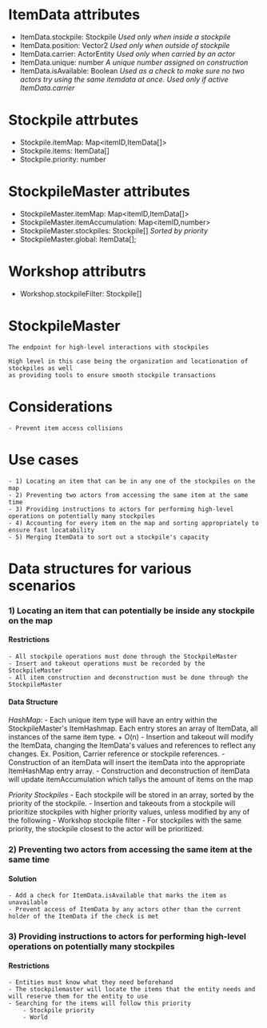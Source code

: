 # ItemData attributes
+ ItemData.stockpile: Stockpile	*Used only when inside a stockpile*
+ ItemData.position: Vector2		*Used only when outside of stockpile*
+ ItemData.carrier: ActorEntity	*Used only when carried by an actor*
+ ItemData.unique: number		*A unique number assigned on construction*
+ ItemData.isAvailable: Boolean	*Used as a check to make sure no two actors try using the same itemdata at once. Used only if active ItemData.carrier*

# Stockpile attrbutes
+ Stockpile.itemMap: Map<itemID,ItemData[]>
+ Stockpile.items: ItemData[]
+ Stockpile.priority: number

# StockpileMaster attributes
+ StockpileMaster.itemMap: Map<itemID,ItemData[]>
+ StockpileMaster.itemAccumulation: Map<itemID,number>
+ StockpileMaster.stockpiles: Stockpile[]				*Sorted by priority*
+ StockpileMaster.global: ItemData[];

# Workshop attributrs
+ Workshop.stockpileFilter: Stockpile[]

# StockpileMaster
	The endpoint for high-level interactions with stockpiles

	High level in this case being the organization and locationation of stockpiles as well
	as providing tools to ensure smooth stockpile transactions

# Considerations
	- Prevent item access collisions

# Use cases
	- 1) Locating an item that can be in any one of the stockpiles on the map
	- 2) Preventing two actors from accessing the same item at the same time
	- 3) Providing instructions to actors for performing high-level operations on potentially many stockpiles
	- 4) Accounting for every item on the map and sorting appropriately to ensure fast locatability
	- 5) Merging ItemData to sort out a stockpile's capacity

# Data structures for various scenarios

### 1) Locating an item that can potentially be inside any stockpile on the map

#### Restrictions
	- All stockpile operations must done through the StockpileMaster
	- Insert and takeout operations must be recorded by the StockpileMaster
	- All item construction and deconstruction must be done through the StockpileMaster

#### Data Structure
*HashMap*:
	- Each unique item type will have an entry within the StockpileMaster's ItemHashmap. Each entry stores an array of ItemData, all instances of the same item type.
		+ O(n)
	- Insertion and takeout will modify the ItemData, changing the ItemData's values and references to reflect any changes. Ex. Position, Carrier reference or stockpile references.
	- Construction of an itemData will insert the itemData into the appropriate ItemHashMap entry array.
	- Construction and deconstruction of itemData will update itemAccumulation which tallys the amount of items on the map

*Priority Stockpiles*
	- Each stockpile will be stored in an array, sorted by the priority of the stockpile.
	- Insertion and takeouts from a stockpile will prioritize stockpiles with higher priority values, unless modified by any of the following
		- Workshop stockpile filter
	- For stockpiles with the same priority, the stockpile closest to the actor will be prioritized.

### 2) Preventing two actors from accessing the same item at the same time

#### Solution
	- Add a check for ItemData.isAvailable that marks the item as unavailable
	- Prevent access of ItemData by any actors other than the current holder of the ItemData if the check is met

### 3) Providing instructions to actors for performing high-level operations on potentially many stockpiles

#### Restrictions
	- Entities must know what they need beforehand
	- The stockpilemaster will locate the items that the entity needs and will reserve them for the entity to use
	- Searching for the items will follow this priority
		- Stockpile priority
		- World
	